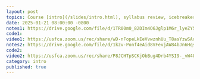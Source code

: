 ```yaml
---
layout: post
topics: Course [intro](/slides/intro.html), syllabus review, icebreaker
date: 2025-01-21 08:00:00 -0800
notes1: https://drive.google.com/file/d/1TR00m0_82DIm4O6Jglp1M6r_lyeZY5zt/view?usp=sharing
code1: 
video1: https://usfca.zoom.us/rec/share/wD-nFopeLkEeVvwznhUu_T8asYzwSAoGZJ5bkb8UV26GvmSvUOq9PV7AaIsgnQj0.pEUkZujqiUquBiAI
notes2: https://drive.google.com/file/d/1kzv-Ponf4eAid8VFevjAW84bJn6Hqs3r/view?usp=sharing
code2: 
video2: https://usfca.zoom.us/rec/share/P8JCHTpSCKjObBug4Drb4YSI9-_vW48QMjsrhKfuXH7NHdV5sxU7MAau7Pszz5MU.SwNzKU7TYIPW5Pa6
category: intro
published: true
---
```


